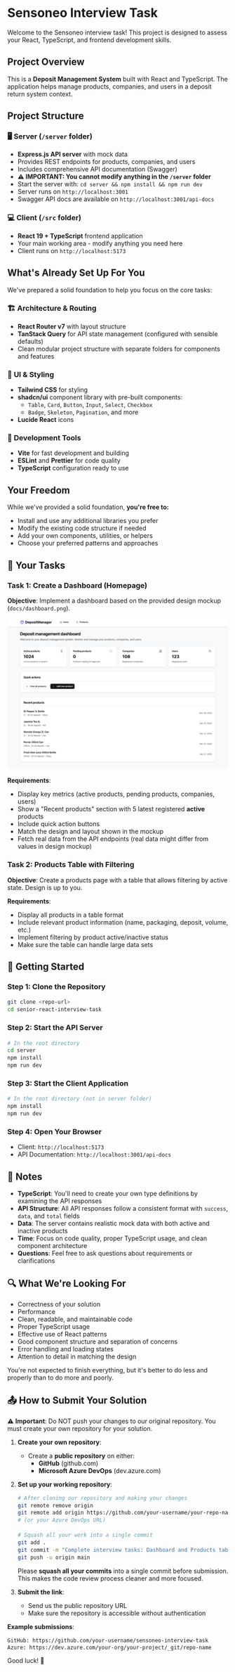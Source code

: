 # Sensoneo Interview Task

Welcome to the Sensoneo interview task! This project is designed to assess your React, TypeScript, and frontend development skills.

## Project Overview

This is a **Deposit Management System** built with React and TypeScript. The application helps manage products, companies, and users in a deposit return system context.

## Project Structure

### 🖥️ **Server** (`/server` folder)

- **Express.js API server** with mock data
- Provides REST endpoints for products, companies, and users
- Includes comprehensive API documentation (Swagger)
- **⚠️ IMPORTANT: You cannot modify anything in the `/server` folder**
- Start the server with: `cd server && npm install && npm run dev`
- Server runs on `http://localhost:3001`
- Swagger API docs are available on `http://localhost:3001/api-docs`

### 💻 **Client** (`/src` folder)

- **React 19 + TypeScript** frontend application
- Your main working area - modify anything you need here
- Client runs on `http://localhost:5173`

## What's Already Set Up For You

We've prepared a solid foundation to help you focus on the core tasks:

### 🏗️ **Architecture & Routing**

- **React Router v7** with layout structure
- **TanStack Query** for API state management (configured with sensible defaults)
- Clean modular project structure with separate folders for components and features

### 🎨 **UI & Styling**

- **Tailwind CSS** for styling
- **shadcn/ui** component library with pre-built components:
  - `Table`, `Card`, `Button`, `Input`, `Select`, `Checkbox`
  - `Badge`, `Skeleton`, `Pagination`, and more
- **Lucide React** icons

### 🔧 **Development Tools**

- **Vite** for fast development and building
- **ESLint** and **Prettier** for code quality
- **TypeScript** configuration ready to use

## Your Freedom

While we've provided a solid foundation, **you're free to:**

- Install and use any additional libraries you prefer
- Modify the existing code structure if needed
- Add your own components, utilities, or helpers
- Choose your preferred patterns and approaches

## 🎯 **Your Tasks**

### Task 1: Create a Dashboard (Homepage)

**Objective**: Implement a dashboard based on the provided design mockup (`docs/dashboard.png`).

![Dashboard Design Mockup](docs/dashboard.png)

**Requirements**:

- Display key metrics (active products, pending products, companies, users)
- Show a "Recent products" section with 5 latest registered **active** products
- Include quick action buttons
- Match the design and layout shown in the mockup
- Fetch real data from the API endpoints (real data might differ from values in design mockup)

### Task 2: Products Table with Filtering

**Objective**: Create a products page with a table that allows filtering by active state. Design is up to you.

**Requirements**:

- Display all products in a table format
- Include relevant product information (name, packaging, deposit, volume, etc.)
- Implement filtering by product active/inactive status
- Make sure the table can handle large data sets

## 🚀 **Getting Started**

### **Step 1: Clone the Repository**

```bash
git clone <repo-url>
cd senior-react-interview-task
```

### **Step 2: Start the API Server**

```bash
# In the root directory
cd server
npm install
npm run dev
```

### **Step 3: Start the Client Application**

```bash
# In the root directory (not in server folder)
npm install
npm run dev
```

### **Step 4: Open Your Browser**

- Client: `http://localhost:5173`
- API Documentation: `http://localhost:3001/api-docs`

## 📝 **Notes**

- **TypeScript**: You'll need to create your own type definitions by examining the API responses
- **API Structure**: All API responses follow a consistent format with `success`, `data`, and `total` fields
- **Data**: The server contains realistic mock data with both active and inactive products
- **Time**: Focus on code quality, proper TypeScript usage, and clean component architecture
- **Questions**: Feel free to ask questions about requirements or clarifications

## 🔍 **What We're Looking For**

- Correctness of your solution
- Performance
- Clean, readable, and maintainable code
- Proper TypeScript usage
- Effective use of React patterns
- Good component structure and separation of concerns
- Error handling and loading states
- Attention to detail in matching the design

You're not expected to finish everything, but it's better to do less and properly than to do more and poorly.

## 📤 **How to Submit Your Solution**

⚠️ **Important**: Do NOT push your changes to our original repository. You must create your own repository for your solution.

1. **Create your own repository**:
   - Create a **public repository** on either:
     - **GitHub** (github.com)
     - **Microsoft Azure DevOps** (dev.azure.com)

2. **Set up your working repository**:

   ```bash
   # After cloning our repository and making your changes
   git remote remove origin
   git remote add origin https://github.com/your-username/your-repo-name.git
   # (or your Azure DevOps URL)

   # Squash all your work into a single commit
   git add .
   git commit -m "Complete interview tasks: Dashboard and Products table with filtering"
   git push -u origin main
   ```

   Please **squash all your commits** into a single commit before submission. This makes the code review process cleaner and more focused.

3. **Submit the link**:
   - Send us the public repository URL
   - Make sure the repository is accessible without authentication

**Example submissions**:

```
GitHub: https://github.com/your-username/sensoneo-interview-task
Azure: https://dev.azure.com/your-org/your-project/_git/repo-name
```

Good luck! 🚀
